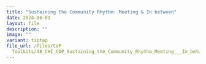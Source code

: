 ```yaml
---
title: "Sustaining the Community Rhythm: Meeting & In between"
date: 2024-06-01
layout: file
description: ""
image: ""
variant: tiptap
file_url: /files/CoP
  Toolkits/48_CHI_COP_Sustaining_the_Community_Rhythm_Meeting___In_between.pdf
---
```

